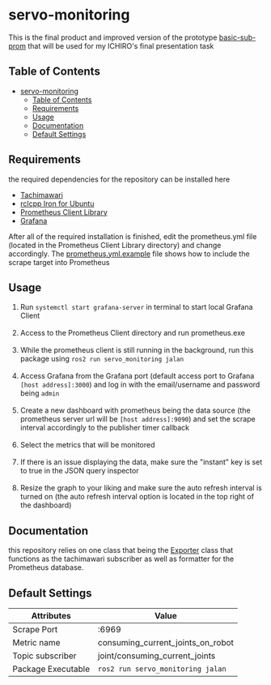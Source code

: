 # servo-monitoring
This is the final product and improved version of the prototype [basic-sub-prom](https://github.com/gerrynicho/basic-sub-prom) that will be used for my ICHIRO's final presentation task

## Table of Contents
- [servo-monitoring](#servo-monitoring)
  - [Table of Contents](#table-of-contents)
  - [Requirements](#requirements)
  - [Usage](#usage)
  - [Documentation](#documentation)
  - [Default Settings](#default-settings)

## Requirements
the required dependencies for the repository can be installed here
- [Tachimawari](https://github.com/ichiro-its/tachimawari/tree/feature/current-monitoring)
- [rclcpp Iron for Ubuntu](https://docs.ros.org/en/iron/Installation/Ubuntu-Install-Debians.html)
- [Prometheus Client Library](https://github.com/jupp0r/prometheus-cpp)
- [Grafana](https://grafana.com/docs/grafana/latest/setup-grafana/installation/debian/)

After all of the required installation is finished, edit the prometheus.yml file (located in the Prometheus Client Library directory) and change accordingly. The [prometheus.yml.example](https://github.com/gerrynicho/servo_monitoring/blob/689e30d8aa3bc7c1d2f6a7a94e8914be77801b61/prometheus.yml.example) file shows how to include the scrape target into Prometheus

## Usage
1. Run `systemctl start grafana-server` in terminal to start local Grafana Client
<br/><br/>
2. Access to the Prometheus Client directory and run prometheus.exe 
<br/><br/>
3. While the prometheus client is still running in the background, run this package using `ros2 run servo_monitoring jalan` 
<br/><br/>
4. Access Grafana from the Grafana port (default access port to Grafana `[host address]:3000`) and log in with the email/username and password being `admin`
<br/><br/>
5. Create a new dashboard with prometheus being the data source (the prometheus server url will be `[host address]:9090`) and set the scrape interval accordingly to the publisher timer callback
<br/><br/>
6. Select the metrics that will be monitored
<br/><br/>
7. If there is an issue displaying the data, make sure the "instant" key is set to true in the JSON query inspector
<br/><br/>
8. Resize the graph to your liking and make sure the auto refresh interval is turned on (the auto refresh interval option is located in the top right of the dashboard)

## Documentation
this repository relies on one class that being the [Exporter](https://github.com/gerrynicho/servo_monitoring/blob/689e30d8aa3bc7c1d2f6a7a94e8914be77801b61/include/servo_monitoring/exporter.hpp#L22) class that functions as the tachimawari subscriber as well as formatter for the Prometheus database.

## Default Settings
| Attributes | Value |
| ---------- | ----- |
| Scrape Port | :6969 |
| Metric name | consuming_current_joints_on_robot|
| Topic subscriber | joint/consuming_current_joints |
| Package Executable | `ros2 run servo_monitoring jalan`|

